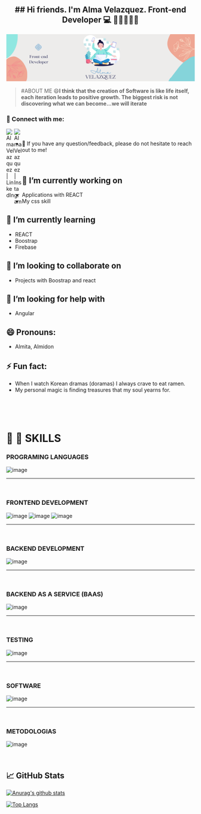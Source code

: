 <h2 align="center">
## Hi friends. I'm Alma Velazquez. Front-end Developer 💻 👋🤓🥳👨‍🎓
</h2> 


<p align="center">
  <img src="https://github.com/rossvel-hub/rossvel-hub/blob/main/REadMee.PNG" alt="My cool logo"/>
</p>

>#ABOUT ME
>😄**I think that the creation of Software is like life itself, each iteration leads to positive growth.
The biggest risk is not discovering what we can become...we will iterate**

### 🤝 Connect with me:

<a href="https://www.linkedin.com/in/alma-rosa-vel%C3%A1zquez-9853a7191/"><img align="left" src="https://raw.githubusercontent.com/yushi1007/yushi1007/main/images/linkedin.svg" alt="Alma Velazquez | LinkedIn" width="21px"/></a>
<a href="https://www.instagram.com/rooxcross/"><img align="left" src="https://raw.githubusercontent.com/yushi1007/yushi1007/main/images/instagram.svg" alt="Alma Velazquez | Instagram" width="21px"/></a>
</br>
- 💬 If you have any question/feedback, please do not hesitate to reach out to me!


</br>



## 🔭 I’m currently working on
- Applications with REACT
- My css skill

## 🌱 I’m currently learning 
- REACT
- Boostrap
- Firebase

## 👯 I’m looking to collaborate on 
- Projects with Boostrap and react

## 🤔 I’m looking for help with 
- Angular

## 😄 Pronouns: 
- Almita, Almidon

## ⚡ Fun fact: 
- When I watch Korean dramas (doramas) I always crave to eat ramen.
- My personal magic is finding treasures that my soul yearns for.

</br>

</br>

</br>

# 🚀 💼 SKILLS 

### PROGRAMING LANGUAGES
![image](https://user-images.githubusercontent.com/80022983/145487507-aa65df44-49e9-4376-a32f-6917ecc66ea8.png)

---

</br>


### FRONTEND DEVELOPMENT
![image](https://user-images.githubusercontent.com/80022983/145487557-e8765848-56d8-4d2b-a374-760382d494a1.png)
![image](https://user-images.githubusercontent.com/80022983/145487603-0be6e2e0-ade6-41a5-93d5-fe1120b48c7b.png)
![image](https://user-images.githubusercontent.com/80022983/145487408-28b26570-e8f9-4025-899b-9008fef9b73a.png)

---

</br>


### BACKEND  DEVELOPMENT
![image](https://user-images.githubusercontent.com/80022983/145487690-feb1499d-6f68-4b95-a944-cf60879e38d9.png)

---

</br>


### BACKEND AS A SERVICE (BAAS)
![image](https://user-images.githubusercontent.com/80022983/145487758-fff7d2ad-2f41-4717-be5e-607242addc89.png)

---

</br>


### TESTING
![image](https://user-images.githubusercontent.com/80022983/145487934-7b5f4299-c0c4-4d0b-bd51-bc0974cd7802.png)

---

</br>


### SOFTWARE
![image](https://user-images.githubusercontent.com/80022983/145487955-ef228192-9134-44d0-99e1-72d785fc04f5.png)

---

</br>


### METODOLOGIAS 
![image](https://user-images.githubusercontent.com/80022983/145488241-81eda429-0c43-4698-9115-8f86ec1f7f67.png)


</br>


## 📈 GitHub Stats 

[![Anurag's github stats](https://github-readme-stats.vercel.app/api?username=rossvel-hub)](https://github.com/rossvel-hub)

[![Top Langs](https://github-readme-stats.vercel.app/api/top-langs/?username=rossvel-hub&layout=compact)](https://github.com/rossvel-hub)  
                                                                                                                              
                                                                                                                              
                                                                                                                              
